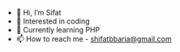 - 👋 Hi, I’m Sifat
- 👀 Interested in coding
- 🌱 Currently learning PHP
- 📫 How to reach me - shifatbbaria@gmail.com

<!---
Ashraful-Islam-Sifat/Ashraful-Islam-Sifat is a ✨ special ✨ repository because its `README.md` (this file) appears on your GitHub profile.
You can click the Preview link to take a look at your changes.
--->
